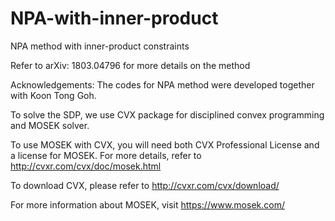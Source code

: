 # NPA-with-inner-product
NPA method with inner-product constraints

Refer to arXiv: 1803.04796 for more details on the method

Acknowledgements:
The codes for NPA method were developed together with Koon Tong Goh.

To solve the SDP, we use CVX package for disciplined convex programming and MOSEK solver.

To use MOSEK with CVX, you will need both CVX Professional License and a license for MOSEK. For more details, refer to http://cvxr.com/cvx/doc/mosek.html

To download CVX, please refer to http://cvxr.com/cvx/download/

For more information about MOSEK, visit https://www.mosek.com/
